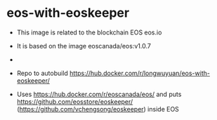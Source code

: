 # eos-with-eoskeeper

- This image is related to the blockchain EOS eos.io
- It is based on the image eoscanada/eos:v1.0.7
-
- Repo to autobuild https://hub.docker.com/r/longwuyuan/eos-with-eoskeeper/

- Uses https://hub.docker.com/r/eoscanada/eos/ and puts https://github.com/eosstore/eoskeeper/  (https://github.com/vchengsong/eoskeeper) inside EOS
